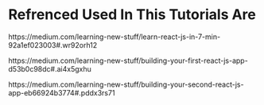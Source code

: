 <h1>Refrenced Used In This Tutorials Are </h1>
<p>https://medium.com/learning-new-stuff/learn-react-js-in-7-min-92a1ef023003#.wr92orh12</p>
<p>https://medium.com/learning-new-stuff/building-your-first-react-js-app-d53b0c98dc#.ai4x5gxhu</p>
<p>https://medium.com/learning-new-stuff/building-your-second-react-js-app-eb66924b3774#.pddx3rs71</p>



